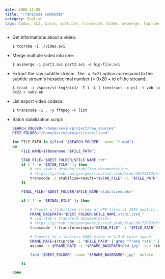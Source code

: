 ```yaml
---
date: 2006-11-08
title: "Transcode commands"
category: English
tags: Audio, CLI, Linux, subtitle, transcode, Video, avimerge, tcprobe, tccat, mp4, vid.stab, mkv, x264
---
```


- Get informations about a video:

  ```shell-session
  $ tcprobe -i ./video.avi
  ```

- Merge multiple video into one:

  ```shell-session
  $ avimerge -i part1.avi part2.avi -o big-file.avi
  ```

- Extract the raw subtitle stream. The `-a 0x21` option correspond to the
  subtitle stream's hexadecimal number (= 0x20 + id of the stream):

  ```shell-session
  $ tccat -i /space/st-tng/dic1/ -T 1 -L | tcextract -x ps1 -t vob -a 0x22 > subs-en
  ```

- List export video codecs:

  ```shell-session
  $ transcode -i . -y ffmpeg -F list
  ```

- Batch stabilization script:

  ```bash
  SEARCH_FOLDER="/home/kevin/project/raw_sources"
  DEST_FOLDER="/home/kevin/project/stabilized"

  for FILE_PATH in $(find "$SEARCH_FOLDER" -name "*.mp4")
  do
      FILE_NAME=$(basename "$FILE_PATH")

      STAB_FILE="$DEST_FOLDER/$FILE_NAME.trf"
      if [ ! -e "$STAB_FILE" ]; then
          # vis.stab's deshake/stabilize documentation:
          # https://github.com/georgmartius/vid.stab/blob/36173857bfc0fa111983a5934f2cc6322969e928/transcode/filter_deshake.c#L75-L106
          transcode -J stabilize=result="$STAB_FILE" -i "$FILE_PATH" -y null,null -o dummy
      fi

      FINAL_FILE="$DEST_FOLDER/$FILE_NAME-stabilized.mkv"

      if [ ! -e "$FINAL_FILE" ]; then

          # Create a stabilized stream of JPG files at 100% quality.
          FRAME_BASEPATH="$DEST_FOLDER/$FILE_NAME.stabilized_"
          # vid.stab's transform documentation:
          # https://github.com/georgmartius/vid.stab/blob/36173857bfc0fa111983a5934f2cc6322969e928/src/transform.h#L122-L149
          transcode -J transform=input="$STAB_FILE" -i "$FILE_PATH" -y jpg,null -F 100 -o "$FRAME_BASEPATH"

          # Convert to a lossless h264 video in 4:2:0 color space.
          FRAME_RATE=$(tcprobe -i "$FILE_PATH" | grep "frame rate:" | cut -d ':' -f 2 | cut -d ' ' -f 3)
          avconv -r $FRAME_RATE -i "$FRAME_BASEPATH%06d.jpg" -c:v libx264 -pix_fmt yuv420p -preset veryfast -qp 0 "$FINAL_FILE"

          find "$DEST_FOLDER" -name "$FRAME_BASENAME*.jpg" -delete

      fi

  done
  ```